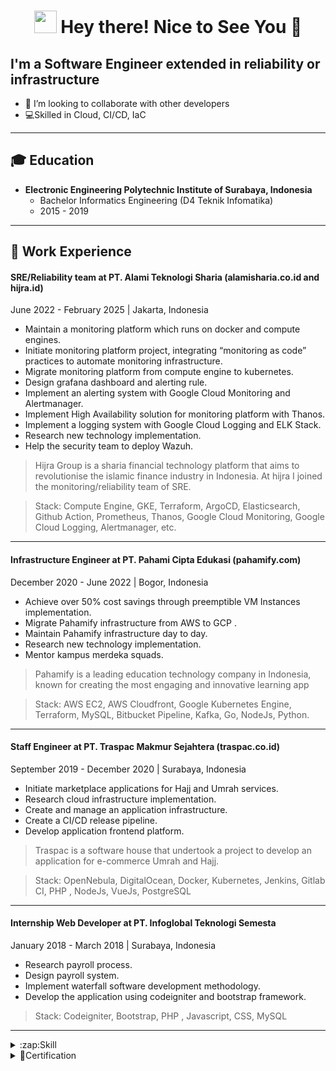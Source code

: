 <h1 align="center"> <img src="https://emojis.slackmojis.com/emojis/images/1531849430/4246/blob-sunglasses.gif?1531849430" width="36"/> Hey there! Nice to See You 👋 </h1>

## I'm a Software Engineer extended in reliability or infrastructure

- 👯 I’m looking to collaborate with other developers
- 💻Skilled in Cloud, CI/CD, IaC

---

## 🎓 Education
- **Electronic Engineering Polytechnic Institute of Surabaya, Indonesia**
  - Bachelor Informatics Engineering (D4 Teknik Infomatika)
  - 2015 - 2019

---
## 💼 Work Experience

#### SRE/Reliability team at PT. Alami Teknologi Sharia (alamisharia.co.id and hijra.id)
June 2022 - February 2025 | Jakarta, Indonesia

- Maintain a monitoring platform which runs on docker and compute engines.
- Initiate monitoring platform project, integrating “monitoring as code” practices to automate monitoring infrastructure.
- Migrate monitoring platform from compute engine to kubernetes.
- Design grafana dashboard and alerting rule.
- Implement an alerting system with Google Cloud Monitoring and Alertmanager.
- Implement High Availability solution for monitoring platform with Thanos.
- Implement a logging system with Google Cloud Logging and ELK Stack.
- Research new technology implementation.
- Help the security team to deploy Wazuh.

> Hijra Group is a sharia financial technology platform that aims to revolutionise the islamic finance industry in Indonesia. At hijra I joined the monitoring/reliability team of SRE.

> Stack: Compute Engine, GKE, Terraform, ArgoCD, Elasticsearch, Github Action, Prometheus, Thanos, Google Cloud Monitoring, Google Cloud Logging, Alertmanager, etc.

---
#### Infrastructure Engineer at PT. Pahami Cipta Edukasi (pahamify.com)
December 2020 - June 2022 | Bogor, Indonesia
- Achieve over 50% cost savings through preemptible VM Instances implementation.
- Migrate Pahamify infrastructure from AWS to GCP .
- Maintain Pahamify infrastructure day to day.
- Research new technology implementation.
- Mentor kampus merdeka squads.

> Pahamify is a leading education technology company in Indonesia, known for creating the most engaging and
innovative learning app

> Stack: AWS EC2, AWS Cloudfront, Google Kubernetes Engine, Terraform, MySQL, Bitbucket Pipeline, Kafka, Go,
NodeJs, Python.

---
#### Staff Engineer at PT. Traspac Makmur Sejahtera (traspac.co.id)
September 2019 - December 2020 | Surabaya, Indonesia

- Initiate marketplace applications for Hajj and Umrah services.
- Research cloud infrastructure implementation.
- Create and manage an application infrastructure.
- Create a CI/CD release pipeline.
- Develop application frontend platform.

> Traspac is a software house that undertook a project to develop an application for e-commerce Umrah and
Hajj.

> Stack: OpenNebula, DigitalOcean, Docker, Kubernetes, Jenkins, Gitlab CI, PHP , NodeJs, VueJs, PostgreSQL

---
#### Internship Web Developer at PT. Infoglobal Teknologi Semesta
January 2018 - March 2018 | Surabaya, Indonesia
- Research payroll process.
- Design payroll system.
- Implement waterfall software development methodology.
- Develop the application using codeigniter and bootstrap framework.

> Stack: Codeigniter, Bootstrap, PHP , Javascript, CSS, MySQL

---

<details>
  <summary>:zap:Skill</summary>
  
<!--START_SECTION:activity-->
- GCP/AWS/Digital Ocean Cloud
- Linux
- K8s
- Golang
- Terraform
<!--END_SECTION:activity-->

</details>

<details>
  <summary>📜Certification</summary>

- [Certified Kubernetes Administrator (CKA)](https://ti-user-certificates.s3.amazonaws.com/e0df7fbf-a057-42af-8a1f-590912be5460/58980c0f-6733-4a5d-8a6a-964174fc161d-ainun-abdullah-2cfec862-bd49-4a0f-91df-c173b4db293c-certificate.pdf)

</details>
